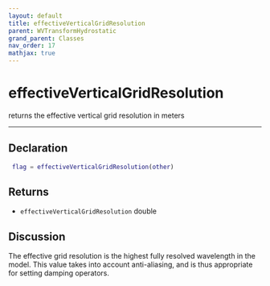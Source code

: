```yaml
---
layout: default
title: effectiveVerticalGridResolution
parent: WVTransformHydrostatic
grand_parent: Classes
nav_order: 17
mathjax: true
---
```


#  effectiveVerticalGridResolution

returns the effective vertical grid resolution in meters


---

## Declaration
```matlab
 flag = effectiveVerticalGridResolution(other)
```
## Returns
+ `effectiveVerticalGridResolution`  double

## Discussion

  The effective grid resolution is the highest fully resolved
  wavelength in the model. This value takes into account
  anti-aliasing, and is thus appropriate for setting damping
  operators.
 
      
